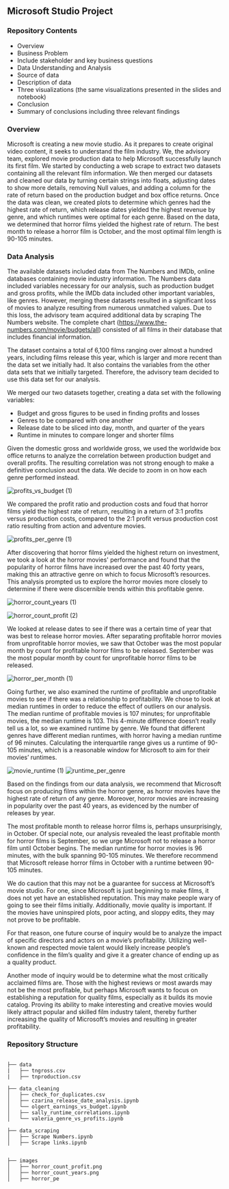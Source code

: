## Microsoft Studio Project

### Repository Contents
- Overview
- Business Problem
- Include stakeholder and key business questions
- Data Understanding and Analysis
- Source of data
- Description of data
- Three visualizations (the same visualizations presented in the slides and notebook)
- Conclusion
- Summary of conclusions including three relevant findings

### Overview
Microsoft is creating a new movie studio. As it prepares to create original video content, it seeks to understand the film industry. We, the advisory team, explored movie production data to help Microsoft successfully launch its first film. We started by conducting a web scrape to extract two datasets containing all the relevant film information. We then merged our datasets and cleaned our data by turning certain strings into floats, adjusting dates to show more details, removing Null values, and adding a column for the rate of return based on the production budget and box office returns. Once the data was clean, we created plots to determine which genres had the highest rate of return, which release dates yielded the highest revenue by genre, and which runtimes were optimal for each genre. Based on the data, we determined that horror films yielded the highest rate of return. The best month to release a horror film is October, and the most optimal film length is 90-105 minutes.

### Data Analysis
The available datasets included data from The Numbers and IMDb, online databases containing movie industry information. The Numbers data included variables necessary for our analysis, such as production budget and gross profits, while the IMDb data included other important variables, like genres. However, merging these datasets resulted in a significant loss of movies to analyze resulting from numerous unmatched values. Due to this loss, the advisory team acquired additional data by scraping The Numbers website. The complete chart (https://www.the-numbers.com/movie/budgets/all) consisted of all films in their database that includes financial information.

The dataset contains a total of 6,100 films ranging over almost a hundred years, including films release this year, which is larger and more recent than the data set we initially had. It also contains the variables from the other data sets that we initially targeted. Therefore, the advisory team decided to use this data set for our analysis.

We merged our two datasets together, creating a data set with the following variables:

- Budget and gross figures to be used in finding profits and losses
- Genres to be compared with one another
- Release date to be sliced into day, month, and quarter of the years
- Runtime in minutes to compare longer and shorter films

Given the domestic gross and worldwide gross, we used the worldwide box office returns to analyze the correlation between production budget and overall profits. The resulting correlation was not strong enough to make a definitive conclusion aout the data. We decide to zoom in on how each genre performed instead.

![profits_vs_budget (1)](https://user-images.githubusercontent.com/79488205/145619111-0854a99e-dc7b-4f0b-94d4-31e481c0723d.png)

We compared the profit ratio and production costs and foud that horror films yield the highest rate of return, resulting in a return of 3:1 profits versus production costs, compared to the 2:1 profit versus production cost ratio resulting from action and adventure movies. 

![profits_per_genre (1)](https://user-images.githubusercontent.com/79488205/145619504-73caccde-482e-4c03-9bd4-54a436e6f389.png)

After discovering that horror films yielded the highest return on investment, we took a look at the horror movies' performance and found that the popularity of horror films have increased over the past 40 forty years, making this an attractive genre on which to focus Microsoft’s resources. This analysis prompted us to explore the horror movies more closely to determine if there were discernible trends within this profitable genre.

![horror_count_years (1)](https://user-images.githubusercontent.com/79488205/145619564-a8446c33-f6e0-4234-a384-96f2621f7582.png)

![horror_count_profit (2)](https://user-images.githubusercontent.com/79488205/145619588-a2dd417f-a9b2-4465-b394-a07ce0aeffdc.png)

We looked at release dates to see if there was a certain time of year that was best to release horror movies. After separating profitable horror movies from unprofitable horror movies, we saw that October was the most popular month by count for profitable horror films to be released. September was the most popular month by count for unprofitable horror films to be released.

![horror_per_month (1)](https://user-images.githubusercontent.com/79488205/145619629-53b787e8-1913-4c15-aab2-d6a15e448319.png)

Going further, we also examined the runtime of profitable and unprofitable movies to see if there was a relationship to profitability. We chose to look at median runtimes in order to reduce the effect of outliers on our analysis. The median runtime of profitable movies is 107 minutes; for unprofitable movies, the median runtime is 103. This 4-minute difference doesn’t really tell us a lot, so we examined runtime by genre. We found that different genres have different median runtimes, with horror having a median runtime of 96 minutes. Calculating the interquartile range gives us a runtime of 90-105 minutes, which is a reasonable window for Microsoft to aim for their movies’ runtimes.

![movie_runtime (1)](https://user-images.githubusercontent.com/79488205/145619777-786681d3-a4e1-4a16-ac41-520c7200a139.png)
![runtime_per_genre](https://user-images.githubusercontent.com/79488205/145619690-7d79d98d-3c63-42b0-ae6d-051538f2f648.png)

Based on the findings from our data analysis, we recommend that Microsoft focus on producing films within the horror genre, as horror movies have the highest rate of return of any genre. Moreover, horror movies are increasing in popularity over the past 40 years, as evidenced by the number of releases by year.

The most profitable month to release horror films is, perhaps unsurprisingly, in October. Of special note, our analysis revealed the least profitable month for horror films is September, so we urge Microsoft not to release a horror film until October begins. The median runtime for horror movies is 96 minutes, with the bulk spanning 90-105 minutes. We therefore recommend that Microsoft release horror films in October with a runtime between 90-105 minutes.

We do caution that this may not be a guarantee for success at Microsoft’s movie studio. For one, since Microsoft is just beginning to make films, it does not yet have an established reputation. This may make people wary of going to see their films initially. Additionally, movie quality is important. If the movies have uninspired plots, poor acting, and sloppy edits, they may not prove to be profitable.

For that reason, one future course of inquiry would be to analyze the impact of specific directors and actors on a movie’s profitability. Utilizing well-known and respected movie talent would likely increase people’s confidence in the film’s quality and give it a greater chance of ending up as a quality product.

Another mode of inquiry would be to determine what the most critically acclaimed films are. Those with the highest reviews or most awards may not be the most profitable, but perhaps Microsoft wants to focus on establishing a reputation for quality films, especially as it builds its movie catalog. Proving its ability to make interesting and creative movies would likely attract popular and skilled film industry talent, thereby further increasing the quality of Microsoft’s movies and resulting in greater profitability.

### Repository Structure
```

├── data
|   ├── tngross.csv
|   ├── tnproduction.csv

├── data_cleaning
│   ├── check_for_duplicates.csv
│   ├── czarina_release_date_analysis.ipynb
│   └── olgert_earnings_vs_budget.ipynb
│   ├── sally_runtime_correlations.ipynb
│   └── valeria_genre_vs_profits.ipynb

├── data_scraping
│   ├── Scrape Numbers.ipynb
│   ├── Scrape links.ipynb


├── images
│   ├── horror_count_profit.png
│   ├── horror_count_years.png
│   ├── horror_pe

```
